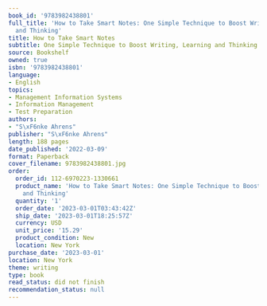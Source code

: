 ```yaml
---
book_id: '9783982438801'
full_title: 'How to Take Smart Notes: One Simple Technique to Boost Writing, Learning
  and Thinking'
title: How to Take Smart Notes
subtitle: One Simple Technique to Boost Writing, Learning and Thinking
source: Bookshelf
owned: true
isbn: '9783982438801'
language:
- English
topics:
- Management Information Systems
- Information Management
- Test Preparation
authors:
- "S\xF6nke Ahrens"
publisher: "S\xF6nke Ahrens"
length: 188 pages
date_published: '2022-03-09'
format: Paperback
cover_filename: 9783982438801.jpg
order:
  order_id: 112-6970223-1330661
  product_name: 'How to Take Smart Notes: One Simple Technique to Boost Writing, Learning
    and Thinking'
  quantity: '1'
  order_date: '2023-03-01T03:43:42Z'
  ship_date: '2023-03-01T18:25:57Z'
  currency: USD
  unit_price: '15.29'
  product_condition: New
  location: New York
purchase_date: '2023-03-01'
location: New York
theme: writing
type: book
read_status: did not finish
recommendation_status: null
---
```


